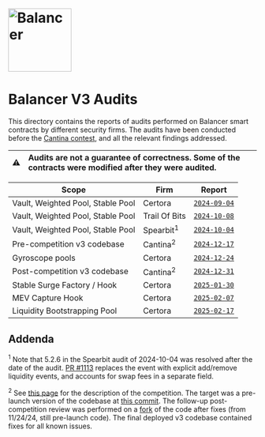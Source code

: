 # <img src="../logo.svg" alt="Balancer" height="128px">

# Balancer V3 Audits

This directory contains the reports of audits performed on Balancer smart contracts by different security firms.
The audits have been conducted before the [Cantina contest](https://cantina.xyz/competitions/949ad7c5-ea14-427d-b10a-54e33cef921b), and all the relevant findings addressed.

| :warning: | Audits are not a guarantee of correctness. Some of the contracts were modified after they were audited.      |
| --------- | :----------------------------------------------------------------------------------------------------------- |

| Scope                             | Firm          | Report                                               |
| --------------------------------- | ------------- | ---------------------------------------------------- |
| Vault, Weighted Pool, Stable Pool | Certora       | [`2024-09-04`](./certora/2024-09-04.pdf)             |
| Vault, Weighted Pool, Stable Pool | Trail Of Bits | [`2024-10-08`](./trail-of-bits/2024-10-08.pdf)       |
| Vault, Weighted Pool, Stable Pool | Spearbit<sup>1</sup> | [`2024-10-04`](./spearbit/2024-10-04.pdf)     |
| Pre-competition v3 codebase       | Cantina<sup>2</sup>  | [`2024-12-17`](./cantina/2024-12-17.pdf)      |
| Gyroscope pools                   | Certora       | [`2024-12-24`](./certora/2024-12-24.pdf)             |
| Post-competition v3 codebase      | Cantina<sup>2</sup>  | [`2024-12-31`](./cantina/2024-12-31.pdf)      |
| Stable Surge Factory / Hook       | Certora       | [`2025-01-30`](./certora/2025-01-30.pdf)             |
| MEV Capture Hook                  | Certora       | [`2025-02-07`](./certora/2025-02-07.pdf)             |
| Liquidity Bootstrapping Pool      | Certora       | [`2025-02-17`](./certora/2025-02-17.pdf)             |

## Addenda
  
<sup>1</sup> Note that 5.2.6 in the Spearbit audit of 2024-10-04 was resolved after the date of the audit. [PR #1113](https://github.com/balancer/balancer-v3-monorepo/pull/1113) replaces the event with explicit add/remove liquidity events, and accounts for swap fees in a separate field.
  
<sup>2</sup> See [this page](https://cantina.xyz/competitions/949ad7c5-ea14-427d-b10a-54e33cef921b) for the description of the competition. The target was a pre-launch version of the codebase at [this commit](https://github.com/balancer/balancer-v3-monorepo/commit/147823666ff6556de2a01c6762ed688ab81a6a33). The follow-up post-competition review was performed on a [fork](https://github.com/cantina-forks/balancer-v3-monorepo/tree/73708b75898a62dac0535f38d1bf471ac0e538c6/) of the code after fixes (from 11/24/24, still pre-launch code). The final deployed v3 codebase contained fixes for all known issues.